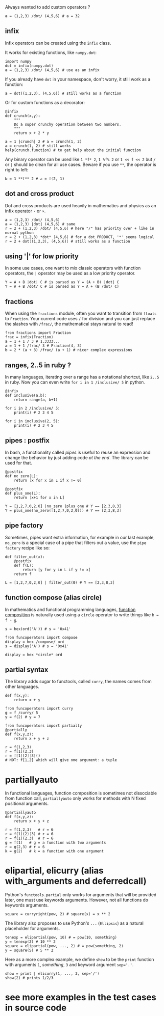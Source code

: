 Always wanted to add custom operators ?

    a = (1,2,3) /dot/ (4,5,6) # a = 32

## infix

Infix operators can be created using the `infix` class.

It works for existing functions, like `numpy.dot`:

    import numpy
    dot = infix(numpy.dot)
    a = (1,2,3) /dot/ (4,5,6) # use as an infix

If you already have `dot` in your namespace, don't worry, it still work as a function:

    a = dot((1,2,3), (4,5,6)) # still works as a function

Or for custom functions as a decorator:

    @infix
    def crunch(x,y):
        """
        Do a super crunchy operation between two numbers.
        """
        return x + 2 * y

    a = 1 |crunch| 2 # a = crunch(1, 2)
    a = crunch(1, 2) # still works
    help(crunch.function) # to get help about the initial function

Any binary operator can be used like `1 *f* 2`, `1 %f% 2` or `1 << f << 2` but `/` or `|` should be clean for all use cases.
Beware if you use `**`, the operator is right to left:
    
    b = 1 **f** 2 # a = f(2, 1)

## dot and cross product

Dot and cross products are used heavily in mathematics and physics as an infix operator `·` or `×`.

    a = (1,2,3) /dot/ (4,5,6)
    a = (1,2,3) |dot| (4,5,6) # same 
    r = 2 + (1,2,3) /dot/ (4,5,6) # here "/" has priority over + like in normal python
    r = 2 + (1,2,3) *dot* (4,5,6) # for a dot PRODUCT, '*' seems logical
    r = 2 + dot((1,2,3), (4,5,6)) # still works as a function

## using '|' for low priority

In some use cases, one want to mix classic operators with function operators,
the `|` operator may be used as a low priority operator.

    Y = A + B |dot| C # is parsed as Y = (A + B) |dot| C
    Y = A + B /dot/ C # is parsed as Y = A + (B /dot/ C)

## fractions

When using the `fractions` module, often you want to transition from `floats` to `Fraction`.
Your current code uses `/` for division and you can just replace the slashes with `/frac/`, the mathematical stays natural to read!

    from fractions import Fraction
    frac = infix(Fraction)
    a = 1 + 1 / 3 # 1.3333...
    a = 1 + 1 /frac/ 3 # Fraction(4, 3)
    b = 2 * (a + 3) /frac/ (a + 1) # nicer complex expressions

## ranges, 2..5 in ruby ?

In many languages, iterating over a range has a notational shortcut, like `2..5` in ruby.
Now you can even write `for i in 1 /inclusive/ 5` in python.

    @infix
    def inclusive(a,b):
        return range(a, b+1)

    for i in 2 /inclusive/ 5:
        print(i) # 2 3 4 5

    for i in inclusive(2, 5):
        print(i) # 2 3 4 5

## pipes : postfix

In bash, a functionality called _pipes_ is useful to reuse an expression and change the behavior by just adding code _at the end_.
The library can be used for that.

    @postfix
    def no_zero(L):
        return [x for x in L if x != 0]

    @postfix
    def plus_one(L):
        return [x+1 for x in L]

    Y = [1,2,7,0,2,0] |no_zero |plus_one # Y == [2,3,8,3]
    Y = plus_one(no_zero([1,2,7,0,2,0])) # Y == [2,3,8,3]

## pipe factory

Sometimes, pipes want extra information, for example in our last example, `no_zero` is a special case of a pipe that filters out a value,
use the `pipe factory` recipe like so:

    def filter_out(x):
        @postfix
        def f(L):
            return [y for y in L if y != x]
        return f

    L = [1,2,7,0,2,0] | filter_out(0) # Y == [2,3,8,3]

## function compose (alias circle)

In mathematics and functional programming languages, [function composition](https://en.wikipedia.org/wiki/Function_composition) is naturally used using a `circle` operator to write things like `h = f ∘ g`.

    s = hex(ord('A')) # s = '0x41'

    from funcoperators import compose
    display = hex /compose/ ord
    s = display('A') # s = '0x41'

    display = hex *circle* ord 

## partial syntax

The library adds sugar to functools, called `curry`, the names comes from other languages.

    def f(x,y):
        return x + y
    
    from funcoperators import curry
    g = f /curry/ 5
    y = f(2) # y = 7

    from funcoperators import partially
    @partially
    def f(x,y,z):
        return x + y + z

    r = f(1,2,3)
    r = f[1](2,3)
    r = f[1][2][3]()
    # NOT: f[1,2] which will give one argument: a tuple

# partiallyauto

In functional languages, function composition is sometimes not dissociable from function call,
`partiallyauto` only works for methods with N fixed positional arguments.

    @partiallyauto
    def f(x,y,z):
        return x + y + z

    r = f(1,2,3)   # r = 6
    r = f(1)(2)(3) # r = 6
    r = f(1)(2,3)  # r = 6
    g = f(1)   # g = a function with two arguments 
    r = g(2,3) # r = 6
    k = g(2)   # k = a function with one argument

# elipartial, elicurry (alias with_arguments and deferredcall)
    
Python's `functools.partial` only works for arguments that will be provided later, one must use keywords arguments.
However, not all functions do keywords arguments.

    square = curryright(pow, 2) # square(x) = x ** 2

The library also proposes to use Python's `...` (`Ellipsis`) as a natural placeholder for arguments.
    
    tenexp = elipartial(pow, 10) # = pow(10, something)
    y = tenexp(2) # 10 ** 2
    square = elipartial(pow, ..., 2) # = pow(something, 2)
    y = square(5) # 5 ** 2
    
Here as a more complex example, we define `show` to be the `print` function with arguments `1`, _something_, `3` and keyword argument `sep='.'`.

    show = print | elicurry(1, ..., 3, sep='/')
    show(2) # prints 1/2/3
    
# see more examples in the test cases in source code
